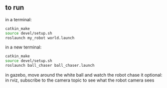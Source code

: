 ## to run
in a terminal:
```bash
catkin_make
source devel/setup.sh
roslaunch my_robot world.launch
```

in a new terminal:
```bash
catkin_make
source devel/setup.sh
roslaunch ball_chaser ball_chaser.launch
```

in gazebo, move around the white ball and watch the robot chase it
optional: in rviz, subscribe to the camera topic to see what the robot camera sees
